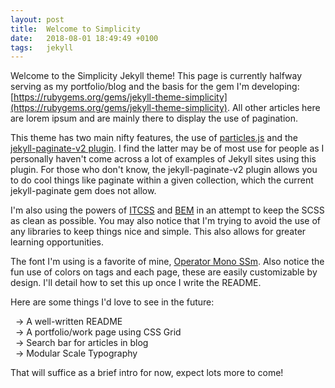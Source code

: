 ```yaml
---
layout: post
title:  Welcome to Simplicity
date:   2018-08-01 18:49:49 +0100
tags:   jekyll
---
```


Welcome to the Simplicity Jekyll theme! This page is currently halfway serving as my portfolio/blog and the basis for the gem I'm developing: [https://rubygems.org/gems/jekyll-theme-simplicity](https://rubygems.org/gems/jekyll-theme-simplicity). All other articles here are lorem ipsum and are mainly there to display the use of pagination.

This theme has two main nifty features, the use of [particles.js](https://vincentgarreau.com/particles.js/) and the [jekyll-paginate-v2 plugin](https://github.com/sverrirs/jekyll-paginate-v2/tree/master/examples). I find the latter may be of most use for people as I personally haven't come across a lot of examples of Jekyll sites using this plugin. For those who don't know, the jekyll-paginate-v2 plugin allows you to do cool things like paginate within a given collection, which the current jekyll-paginate gem does not allow.

I'm also using the powers of [ITCSS](https://github.com/ahmadajmi/awesome-itcss) and [BEM](http://getbem.com/introduction/) in an attempt to keep the SCSS as clean as possible. You may also notice that I'm trying to avoid the use of any libraries to keep things nice and simple. This also allows for greater learning opportunities.

The font I'm using is a favorite of mine, [Operator Mono SSm](https://www.typography.com/fonts/operator/styles/operatormonoscreensmart). Also notice the fun use of colors on tags and each page, these are easily customizable by design. I'll detail how to set this up once I write the README.

Here are some things I'd love to see in the future:  

  &nbsp;&nbsp;-> A well-written README  
  &nbsp;&nbsp;-> A portfolio/work page using CSS Grid  
  &nbsp;&nbsp;-> Search bar for articles in blog  
  &nbsp;&nbsp;-> Modular Scale Typography

That will suffice as a brief intro for now, expect lots more to come!
